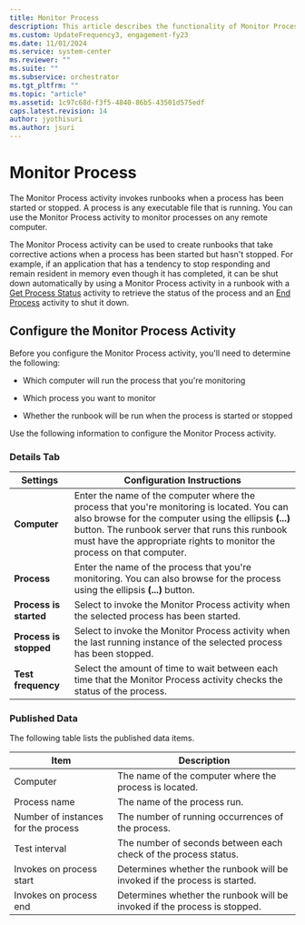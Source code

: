 ```yaml
---
title: Monitor Process
description: This article describes the functionality of Monitor Process activity. 
ms.custom: UpdateFrequency3, engagement-fy23
ms.date: 11/01/2024
ms.service: system-center
ms.reviewer: ""
ms.suite: ""
ms.subservice: orchestrator
ms.tgt_pltfrm: ""
ms.topic: "article"
ms.assetid: 1c97c68d-f3f5-4840-86b5-43501d575edf
caps.latest.revision: 14
author: jyothisuri
ms.author: jsuri
---
```

# Monitor Process

The Monitor Process activity invokes runbooks when a process has been started or stopped. A process is any executable file that is running. You can use the Monitor Process activity to monitor processes on any remote computer.  

 The Monitor Process activity can be used to create runbooks that take corrective actions when a process has been started but hasn't stopped. For example, if an application that has a tendency to stop responding and remain resident in memory even though it has completed, it can be shut down automatically by using a Monitor Process activity in a runbook with a [Get Process Status](get-process-status.md) activity to retrieve the status of the process and an [End Process](end-process.md) activity to shut it down.  

## Configure the Monitor Process Activity

 Before you configure the Monitor Process activity, you'll need to determine the following:  

- Which computer will run the process that you're monitoring  

- Which process you want to monitor  

- Whether the runbook will be run when the process is started or stopped  

Use the following information to configure the Monitor Process activity.  

### Details Tab  

|Settings|Configuration Instructions|  
|--------------|--------------------------------|  
|**Computer**|Enter the name of the computer where the process that you're monitoring is located. You can also browse for the computer using the ellipsis **(...)** button. The runbook server that runs this runbook must have the appropriate rights to monitor the process on that computer.|  
|**Process**|Enter the name of the process that you're monitoring. You can also browse for the process using the ellipsis **(...)** button.|  
|**Process is started**|Select to invoke the Monitor Process activity when the selected process has been started.|  
|**Process is stopped**|Select to invoke the Monitor Process activity when the last running instance of the selected process has been stopped.|  
|**Test frequency**|Select the amount of time to wait between each time that the Monitor Process activity checks the status of the process.|  

### Published Data

 The following table lists the published data items.  

|Item|Description|  
|----------|-----------------|  
|Computer|The name of the computer where the process is located.|  
|Process name|The name of the process run.|  
|Number of instances for the process|The number of running occurrences of the process.|  
|Test interval|The number of seconds between each check of the process status.|  
|Invokes on process start|Determines whether the runbook will be invoked if the process is started.|  
|Invokes on process end|Determines whether the runbook will be invoked if the process is stopped.|
